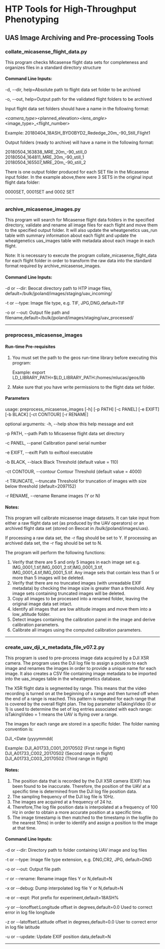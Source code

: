 # HTP Tools for High-Throughput Phenotyping

## UAS Image Archiving and Pre-processing Tools

### collate_micasense_flight_data.py

This program checks Micasense flight data sets for completeness and organizes files in a standard directory structure

#### Command Line Inputs:

 -d, --dir, help=Absolute path to flight data set folder to be archived

 -o, --out, help=Output path for the validated flight folders to be archived

 Input flight data set folders should have a name in the following format:

  <dateyyyymmdd>_<location>_<experiments>_<camera_type>_<planned_elevation>_<lens_angle>_<image_type>_<flight_number>

Example:	20180404_18ASH_BYD0BYD2_Rededge_20m_-90_Still_Flight1

Output folders (ready to archive) will have a name in the following format:

 20180504_163838_MRE_20m_-90_still_0
 20180504_164811_MRE_20m_-90_still_1
 20180504_165507_MRE_20m_-90_still_2

There is one output folder produced for each SET file in the Micasense input folder. In the example above,there were 3 SETS in the original input flight data folder:

0000SET, 0001SET and 0002 SET
____________________________________________________________________________________________________________________________

### archive_micasense_images.py

This program will search for Micasense flight data folders in the specified directory, validate and rename all image
files for each flight and move them to the specified output folder. It will also update the wheatgenetics uas_run
table with summary information about each flight and update the wheatgenetics uas_images table with metadata about
each image in each flight.

Note: It is necessary to execute the program collate_micasense_flight_data for each flight folder in order to
transform the raw data into the standard format required by archive_micasense_images.

#### Command Line Inputs:


-d or --dir:      Beocat directory path to HTP image files, default=/bulk/jpoland/images/staging/uav_incoming/

-t or --type:     Image file type, e.g. TIF, JPG,DNG,default=TIF

-o or --out:      Output file path and filename,default=/bulk/jpoland/images/staging/uav_processed/

____________________________________________________________________________________________________________________________

### preprocess_micasense_images

#### Run-time Pre-requisites

1. You must set the path to the geos run-time library before executing this program:

   Example: export LD_LIBRARY_PATH=$LD_LIBRARY_PATH:/homes/mlucas/geos/lib

2. Make sure that you have write permissions to the flight data set folder.

#### Parameters

usage: preprocess_micasense_images [-h] [-p PATH] [-c PANEL] [-e EXIFT]
                                   [-b BLACK] [-ct CONTOUR] [-r RENAME]

optional arguments:
  -h, --help              show this help message and exit
  
  -p PATH, --path         Path to Micasense flight data set directory
  
  -c PANEL, --panel       Calibration panel serial number
  
  -e EXIFT, --exift       Path to exiftool executable
  
  -b BLACK, --black       Black Threshold   (default value = 110)
  
  -ct CONTOUR, --contour  Contour Threshold (default value = 4000)
  
  -t TRUNCATE, --truncate Threshold for truncation of images with size below threshold (default=2097152)
  
  -r RENAME, --rename     Rename images (Y or N)
  
 
#### Notes:
  
This program will calibrate micasense image datasets. It can take input from either a raw flight data set 
(as produced by the UAV operators) or an archived flight data set (stored on Beocat in /bulk/jpoland/images/uas).

If processing a raw data set, the -r flag should be set to Y.
If processing an archived data set, the -r flag should be set to N.

The program will perform the following functions:

1. Verify that there are 5 and only 5 images in each image set e.g. IMG_0001_1.tif,IMG_0001_2.tif,IMG_0001_3.tif,
   IMG_0001_4.tif,IMG_0001_5.tif. Any image sets that contain less than 5 or more than 5 images will be deleted.
2. Verify that there are no truncated images (with unreadable EXIF metadata) by checking the image size is greater than
   a threshold. Any image sets containing truncated images will be deleted.
3. Copy all images to be processed into a renamed folder, leaving the original image data set intact.
4. Identify all images that are low altitude images and move them into a low_altitude folder.
5. Detect images containing the calibration panel in the image and derive calibration parameters.
6. Calibrate all images using the computed calibration parameters.

____________________________________________________________________________________________________________________________

### create_uav_dji_x_metadata_file_v07.2.py

This program is used to pre-process image data acquired by a DJI X5R camera. The program uses the DJI log file  to
assign a position to each image and renames the images in order to provide a unique name for each image. It also
creates a CSV file containing image metadata to be imported into the uas_images table in the wheatgenetics database.

The X5R flight data is segmented by range. This means that the video recording is turned on at the beginning of
a range and then turned off when the end of a range is reached. This pattern is repeated for each range that is
covered by the overall flight plan. The log parameter isTakingVideo (0 or 1) is used to determine the set of log
entries associated with each range: isTakingVideo = 1 means the UAV is flying over a range.

The images for each range are stored in a specific folder. The folder naming convention is:

DJI_<Camera Sensor ID>_<Range Sequence Number>_<Date (yyyymmdd(

Example:  DJI_A01733_C001_20170502 (First range in flight)
          DJI_A01733_C002_20170502 (Second range in flight)
          DJI_A01733_C003_20170502 (Third range in flight)

#### Notes:
1. The position data that is recorded by the DJI X5R camera (EXIF) has been found to be inaccurate. Therefore, the
   position of the UAV at a specific time is determined from the DJI log file position data.
2. The sampling frequency of the DJI log file is 10Hz.
3. The images are acquired at a frequency of 24 hz.
4. Therefore,The log file position data is interpolated at a frequency of 100 Hz in order to obtain a more accurate
   position at a specific time.
5. The image timestamp is then matched to the timestamp in the logfile (to the nearest 10ms) in order
   to identify and assign a position to the image at that time.

#### Command Line Inputs:

-d or --dir:      Directory path to folder containing UAV image and log files

-t or --type:     Image file type extension, e.g. DNG,CR2, JPG, default=DNG

-o or --out:      Output file path

-r or --rename:   Rename image files Y or N,default=N

-x or --debug:    Dump interpolated log file Y or N,default=N

-e or --expt:     Plot prefix for experiment,default=18ASH%

-y or --lonoffset:Longitude offset in degrees,default=0.0  Used to correct error in log file longitude

-z or --latoffset:Latitude offset in degrees,default=0.0   User to correct error in log file latitude

-u or --update:   Update EXIF position data,default=N

____________________________________________________________________________________________________________________________
